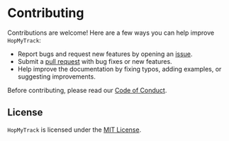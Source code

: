 # Contributing

Contributions are welcome! Here are a few ways you can help improve `HopMyTrack`:

- Report bugs and request new features by opening an [issue](https://github.com/gastonchenet/hopmytrack/issues).
- Submit a [pull request](https://github.com/gastonchenet/hopmytrack/pulls) with bug fixes or new features.
- Help improve the documentation by fixing typos, adding examples, or suggesting improvements.

Before contributing, please read our [Code of Conduct](CODE_OF_CONDUCT.md).

## License

`HopMyTrack` is licensed under the [MIT License](LICENSE).
